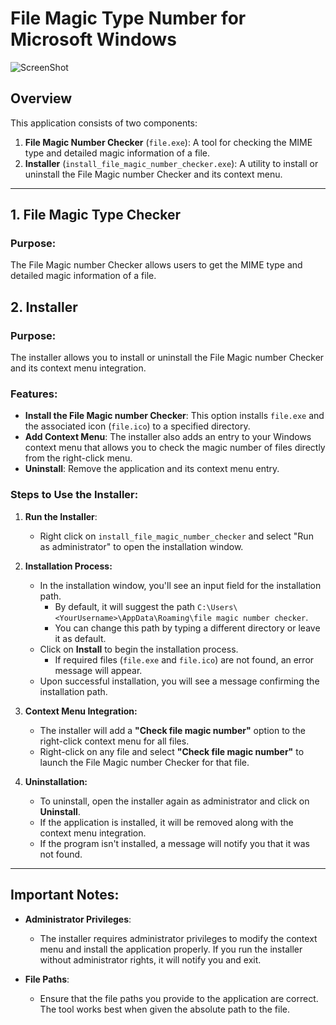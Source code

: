 # File Magic Type Number for Microsoft Windows
![ScreenShot](https://github.com/user-attachments/assets/41a459d2-8fb0-4aa8-9ff8-2f069e7c5bac)

## Overview
This application consists of two components:

1. **File Magic Number Checker** (`file.exe`): A tool for checking the MIME type and detailed magic information of a file.
2. **Installer** (`install_file_magic_number_checker.exe`): A utility to install or uninstall the File Magic number Checker and its context menu.

---

## 1. **File Magic Type Checker**

### Purpose:
The File Magic number Checker allows users to get the MIME type and detailed magic information of a file.

## 2. **Installer**

### Purpose:
The installer allows you to install or uninstall the File Magic number Checker and its context menu integration.

### Features:
- **Install the File Magic number Checker**: This option installs `file.exe` and the associated icon (`file.ico`) to a specified directory.
- **Add Context Menu**: The installer also adds an entry to your Windows context menu that allows you to check the magic number of files directly from the right-click menu.
- **Uninstall**: Remove the application and its context menu entry.

### Steps to Use the Installer:

1. **Run the Installer**:
   - Right click on `install_file_magic_number_checker` and select "Run as administrator" to open the installation window.
   
2. **Installation Process:**
   - In the installation window, you'll see an input field for the installation path.
     - By default, it will suggest the path `C:\Users\<YourUsername>\AppData\Roaming\file magic number checker`.
     - You can change this path by typing a different directory or leave it as default.
   - Click on **Install** to begin the installation process.
     - If required files (`file.exe` and `file.ico`) are not found, an error message will appear.
   - Upon successful installation, you will see a message confirming the installation path.

3. **Context Menu Integration:**
   - The installer will add a **"Check file magic number"** option to the right-click context menu for all files.
   - Right-click on any file and select **"Check file magic number"** to launch the File Magic number Checker for that file.

4. **Uninstallation:**
   - To uninstall, open the installer again as administrator and click on **Uninstall**.
   - If the application is installed, it will be removed along with the context menu integration.
   - If the program isn't installed, a message will notify you that it was not found.

---

## Important Notes:
- **Administrator Privileges**: 
   - The installer requires administrator privileges to modify the context menu and install the application properly. If you run the installer without administrator rights, it will notify you and exit.
  
- **File Paths**: 
   - Ensure that the file paths you provide to the application are correct. The tool works best when given the absolute path to the file.

